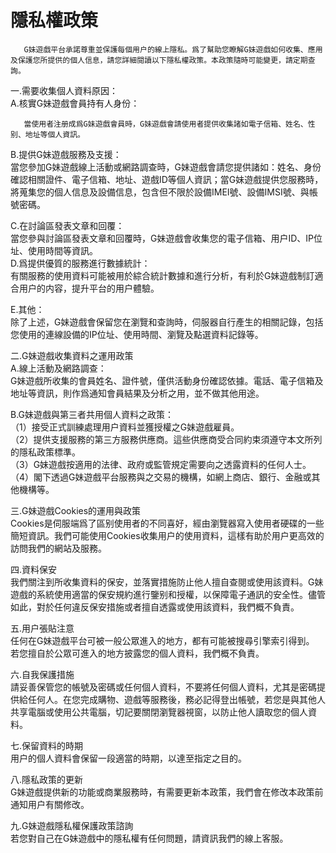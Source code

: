 # 隱私權政策

       G妹遊戲平台承諾尊重並保護每個用户的線上隱私。爲了幫助您瞭解G妹遊戲如何收集、應用及保護您所提供的個人信息，請您詳細閱讀以下隱私權政策。本政策隨時可能變更，請定期查詢。

一.需要收集個人資料原因：  
A.核實G妹遊戲會員持有人身份：

       當使用者注册成爲G妹遊戲會員時，G妹遊戲會請使用者提供收集諸如電子信箱、姓名、性别、地址等個人資訊。

B.提供G妹遊戲服務及支援：  
       當您參加G妹遊戲線上活動或網路調查時，G妹遊戲會請您提供諸如：姓名、身份確認相關證件、電子信箱、地址、遊戲ID等個人資訊；當G妹遊戲提供您服務時，將蒐集您的個人信息及設備信息，包含但不限於設備IMEI號、設備IMSI號、與帳號密碼。

C.在討論區發表文章和回覆：  
       當您參與討論區發表文章和回覆時，G妹遊戲會收集您的電子信箱、用户ID、IP位址、使用時間等資訊。  
D.爲提供優質的服務進行數據統計：  
       有關服務的使用資料可能被用於綜合統計數據和進行分析，有利於G妹遊戲制訂適合用户的内容，提升平台的用户體驗。

E.其他：  
       除了上述，G妹遊戲會保留您在瀏覽和查詢時，伺服器自行產生的相關記錄，包括您使用的連線設備的IP位址、使用時間、瀏覽及點選資料記錄等。



二.G妹遊戲收集資料之運用政策  
A.線上活動及網路調查：  
       G妹遊戲所收集的會員姓名、證件號，僅供活動身份確認依據。電話、電子信箱及地址等資訊，則作爲通知會員結果及分析之用，並不做其他用途。

B.G妹遊戲與第三者共用個人資料之政策：  
       （1）接受正式訓練處理用户資料並獲授權之G妹遊戲雇員。  
       （2）提供支援服務的第三方服務供應商。這些供應商受合同約束須遵守本文所列的隱私政策標準。  
       （3）G妹遊戲按適用的法律、政府或監管規定需要向之透露資料的任何人士。  
       （4）閣下透過G妹遊戲平台服務與之交易的機構，如網上商店、銀行、金融或其他機構等。  
        
三.G妹遊戲Cookies的運用與政策  
       Cookies是伺服端爲了區别使用者的不同喜好，經由瀏覽器寫入使用者硬碟的一些簡短資訊。我們可能使用Cookies收集用户的使用資料，這樣有助於用户更高效的訪問我們的網站及服務。  
        
四.資料保安  
       我們關注到所收集資料的保安，並落實措施防止他人擅自查閱或使用該資料。G妹遊戲的系統使用適當的保安規約進行鑒别和授權，以保障電子通訊的安全性。儘管如此，對於任何違反保安措施或者擅自透露或使用該資料，我們概不負責。



五.用户張貼注意  
       任何在G妹遊戲平台可被一般公眾進入的地方，都有可能被搜尋引擎索引得到。  
       若您擅自於公眾可進入的地方披露您的個人資料，我們概不負責。



六.自我保護措施  
       請妥善保管您的帳號及密碼或任何個人資料，不要將任何個人資料，尤其是密碼提供給任何人。在您完成購物、遊戲等服務後，務必記得登出帳號，若您是與其他人共享電腦或使用公共電腦，切記要關閉瀏覽器視窗，以防止他人讀取您的個人資料。



七.保留資料的時期  
       用户的個人資料會保留一段適當的時期，以達至指定之目的。



八.隱私政策的更新  
       G妹遊戲提供新的功能或商業服務時，有需要更新本政策，我們會在修改本政策前通知用户有關修改。



九.G妹遊戲隱私權保護政策諮詢  
       若您對自己在G妹遊戲中的隱私權有任何問題，請資訊我們的線上客服。

